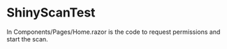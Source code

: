 # ShinyScanTest

In Components/Pages/Home.razor is the code to request permissions and start the scan.